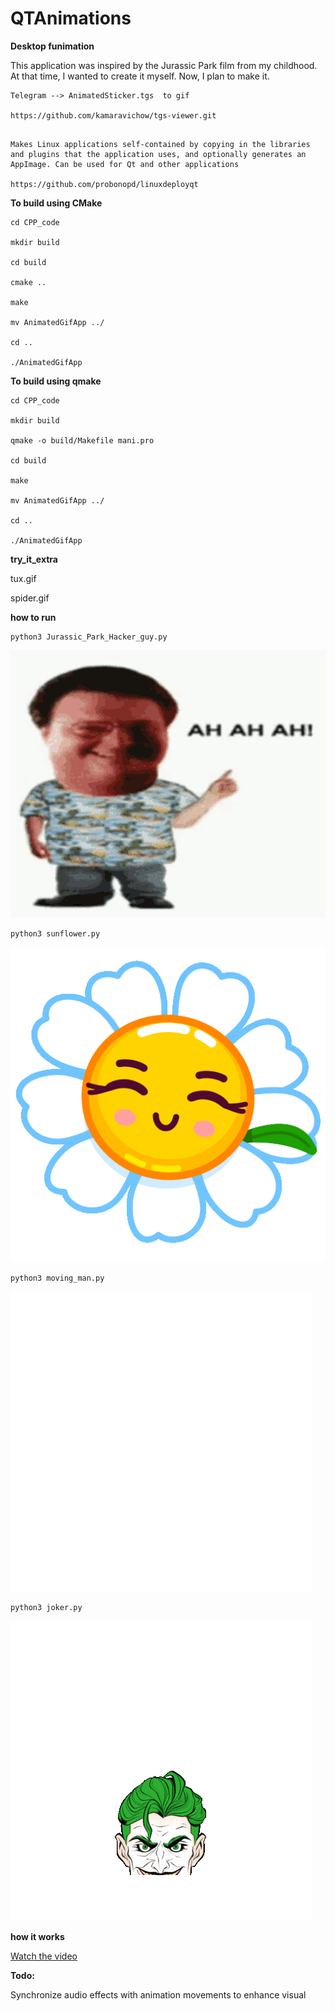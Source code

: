 # QTAnimations

**Desktop funimation**


This application was inspired by the Jurassic Park film from my childhood.
At that time, I wanted to create it myself. 
Now, I plan to make it.

```
Telegram --> AnimatedSticker.tgs  to gif

https://github.com/kamaravichow/tgs-viewer.git
```



```

Makes Linux applications self-contained by copying in the libraries and plugins that the application uses, and optionally generates an AppImage. Can be used for Qt and other applications 

https://github.com/probonopd/linuxdeployqt
```



**To build using CMake**

```
cd CPP_code

mkdir build

cd build

cmake ..

make

mv AnimatedGifApp ../

cd ..

./AnimatedGifApp
```



**To build using qmake**

```
cd CPP_code

mkdir build

qmake -o build/Makefile mani.pro

cd build

make

mv AnimatedGifApp ../

cd ..

./AnimatedGifApp

```


**try_it_extra**

tux.gif

spider.gif



**how to run**
```
python3 Jurassic_Park_Hacker_guy.py
```

![Sunflower Animation](gif/Jurassic_Park_Hacker_guy.gif)


```
python3 sunflower.py
```

![Sunflower Animation](gif/sunflower.gif)

```
python3 moving_man.py
```

![moving_man](gif/moving_man.gif)


```
python3 joker.py
```

![joker](gif/joker.gif )




**how it works**

[Watch the video](gif/Desktop_ani.mp4)




**Todo:**

Synchronize audio effects with animation movements to enhance visual




